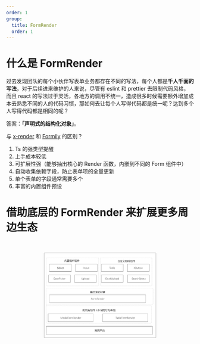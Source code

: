 ```yaml
---
order: 1
group:
  title: FormRender
  order: 1
---
```


# 什么是 FormRender

过去发现团队的每个小伙伴写表单业务都存在不同的写法，每个人都是**千人千面的写法**，对于后续进来维护的人来说，尽管有 eslint 和 prettier 去限制代码风格，而且 react 的写法过于灵活，各地方的调用不统一，造成很多时候需要额外增加成本去熟悉不同的人的代码习惯，那如何去让每个人写得代码都是统一呢？达到多个人写得代码都是相同的呢？

答案：**「声明式的结构化对象」**。

与 [x-render](https://x-render.gitee.io/) 和 [Formily](https://formilyjs.org/zh-CN) 的区别？

1. Ts 的强类型提醒
2. 上手成本较低
3. 可扩展性强（能够抽出核心的 Render 函数，内嵌到不同的 Form 组件中）
4. 自动收集依赖字段，防止表单项的全量更新
5. 单个表单的字段通常需要多个
6. 丰富的内置组件预设

# 借助底层的 FormRender 来扩展更多周边生态

<img src="./introduce.png" width="60%" style="display:block;margin:50px auto">
